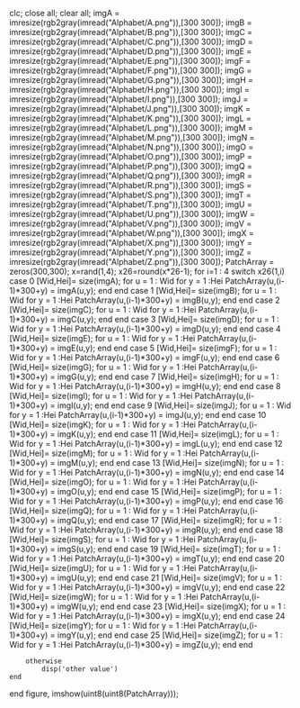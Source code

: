 clc;
close all;
clear all;
imgA = imresize(rgb2gray(imread("Alphabet/A.png")),[300 300]);
imgB = imresize(rgb2gray(imread("Alphabet/B.png")),[300 300]);
imgC = imresize(rgb2gray(imread("Alphabet/C.png")),[300 300]);
imgD = imresize(rgb2gray(imread("Alphabet/D.png")),[300 300]);
imgE = imresize(rgb2gray(imread("Alphabet/E.png")),[300 300]);
imgF = imresize(rgb2gray(imread("Alphabet/F.png")),[300 300]);
imgG = imresize(rgb2gray(imread("Alphabet/G.png")),[300 300]);
imgH = imresize(rgb2gray(imread("Alphabet/H.png")),[300 300]);
imgI = imresize(rgb2gray(imread("Alphabet/I.png")),[300 300]);
imgJ = imresize(rgb2gray(imread("Alphabet/J.png")),[300 300]);
imgK = imresize(rgb2gray(imread("Alphabet/K.png")),[300 300]);
imgL = imresize(rgb2gray(imread("Alphabet/L.png")),[300 300]);
imgM = imresize(rgb2gray(imread("Alphabet/M.png")),[300 300]);
imgN = imresize(rgb2gray(imread("Alphabet/N.png")),[300 300]);
imgO = imresize(rgb2gray(imread("Alphabet/O.png")),[300 300]);
imgP = imresize(rgb2gray(imread("Alphabet/P.png")),[300 300]);
imgQ = imresize(rgb2gray(imread("Alphabet/Q.png")),[300 300]);
imgR = imresize(rgb2gray(imread("Alphabet/R.png")),[300 300]);
imgS = imresize(rgb2gray(imread("Alphabet/S.png")),[300 300]);
imgT = imresize(rgb2gray(imread("Alphabet/T.png")),[300 300]);
imgU = imresize(rgb2gray(imread("Alphabet/U.png")),[300 300]);
imgW = imresize(rgb2gray(imread("Alphabet/V.png")),[300 300]);
imgV = imresize(rgb2gray(imread("Alphabet/W.png")),[300 300]);
imgX = imresize(rgb2gray(imread("Alphabet/X.png")),[300 300]);
imgY = imresize(rgb2gray(imread("Alphabet/Y.png")),[300 300]);
imgZ = imresize(rgb2gray(imread("Alphabet/Z.png")),[300 300]);
PatchArray = zeros(300,300);
x=rand(1,4);
x26=round(x*26-1);
for i=1 : 4 
    switch x26(1,i)
        case 0 
        [Wid,Hei]= size(imgA);
            for u = 1 : Wid
                for y = 1 :Hei
                    PatchArray(u,(i-1)*300+y) = imgA(u,y);
                end
            end
        case 1
        [Wid,Hei]= size(imgB);
            for u = 1 : Wid
                for y = 1 :Hei
                    PatchArray(u,(i-1)*300+y) = imgB(u,y);
                end
            end
        case 2
        [Wid,Hei]= size(imgC);
            for u = 1 : Wid
                for y = 1 :Hei
                    PatchArray(u,(i-1)*300+y) = imgC(u,y);
                end
            end
        case 3
        [Wid,Hei]= size(imgD);
            for u = 1 : Wid
                for y = 1 :Hei
                    PatchArray(u,(i-1)*300+y) = imgD(u,y);
                end
            end
        case 4
        [Wid,Hei]= size(imgE);
            for u = 1 : Wid
                for y = 1 :Hei
                    PatchArray(u,(i-1)*300+y) = imgE(u,y);
                end
            end
        case 5
        [Wid,Hei]= size(imgF);
            for u = 1 : Wid
                for y = 1 :Hei
                    PatchArray(u,(i-1)*300+y) = imgF(u,y);
                end
            end
        case 6
        [Wid,Hei]= size(imgG);
            for u = 1 : Wid
                for y = 1 :Hei
                    PatchArray(u,(i-1)*300+y) = imgG(u,y);
                end
            end
        case 7
        [Wid,Hei]= size(imgH);
            for u = 1 : Wid
                for y = 1 :Hei
                    PatchArray(u,(i-1)*300+y) = imgH(u,y);
                end
            end
        case 8
        [Wid,Hei]= size(imgI);
            for u = 1 : Wid
                for y = 1 :Hei
                    PatchArray(u,(i-1)*300+y) = imgI(u,y);
                end
            end
        case 9
        [Wid,Hei]= size(imgJ);
            for u = 1 : Wid
                for y = 1 :Hei
                    PatchArray(u,(i-1)*300+y) = imgJ(u,y);
                end
            end
        case 10
        [Wid,Hei]= size(imgK);
            for u = 1 : Wid
                for y = 1 :Hei
                    PatchArray(u,(i-1)*300+y) = imgK(u,y);
                end
            end
        case 11
        [Wid,Hei]= size(imgL);
            for u = 1 : Wid
                for y = 1 :Hei
                    PatchArray(u,(i-1)*300+y) = imgL(u,y);
                end
            end
        case 12
        [Wid,Hei]= size(imgM);
            for u = 1 : Wid
                for y = 1 :Hei
                    PatchArray(u,(i-1)*300+y) = imgM(u,y);
                end
            end
        case 13
        [Wid,Hei]= size(imgN);
            for u = 1 : Wid
                for y = 1 :Hei
                    PatchArray(u,(i-1)*300+y) = imgN(u,y);
                end
            end
        case 14
        [Wid,Hei]= size(imgO);
            for u = 1 : Wid
                for y = 1 :Hei
                    PatchArray(u,(i-1)*300+y) = imgO(u,y);
                end
            end
        case 15
        [Wid,Hei]= size(imgP);
            for u = 1 : Wid
                for y = 1 :Hei
                    PatchArray(u,(i-1)*300+y) = imgP(u,y);
                end
            end
        case 16
        [Wid,Hei]= size(imgQ);
            for u = 1 : Wid
                for y = 1 :Hei
                    PatchArray(u,(i-1)*300+y) = imgQ(u,y);
                end
            end
        case 17
        [Wid,Hei]= size(imgR);
            for u = 1 : Wid
                for y = 1 :Hei
                    PatchArray(u,(i-1)*300+y) = imgR(u,y);
                end
            end
        case 18
        [Wid,Hei]= size(imgS);
            for u = 1 : Wid
                for y = 1 :Hei
                    PatchArray(u,(i-1)*300+y) = imgS(u,y);
                end
            end
        case 19
        [Wid,Hei]= size(imgT);
            for u = 1 : Wid
                for y = 1 :Hei
                    PatchArray(u,(i-1)*300+y) = imgT(u,y);
                end
            end
        case 20
        [Wid,Hei]= size(imgU);
            for u = 1 : Wid
                for y = 1 :Hei
                    PatchArray(u,(i-1)*300+y) = imgU(u,y);
                end
            end
        case 21
        [Wid,Hei]= size(imgV);
            for u = 1 : Wid
                for y = 1 :Hei
                    PatchArray(u,(i-1)*300+y) = imgV(u,y);
                end
            end
        case 22
        [Wid,Hei]= size(imgW);
            for u = 1 : Wid
                for y = 1 :Hei
                    PatchArray(u,(i-1)*300+y) = imgW(u,y);
                end
            end
        case 23
        [Wid,Hei]= size(imgX);
            for u = 1 : Wid
                for y = 1 :Hei
                    PatchArray(u,(i-1)*300+y) = imgX(u,y);
                end
            end
        case 24
        [Wid,Hei]= size(imgY);
            for u = 1 : Wid
                for y = 1 :Hei
                    PatchArray(u,(i-1)*300+y) = imgY(u,y);
                end
            end
        case 25
        [Wid,Hei]= size(imgZ);
            for u = 1 : Wid
                for y = 1 :Hei
                    PatchArray(u,(i-1)*300+y) = imgZ(u,y);
                end
            end

        
        
         
        otherwise
            disp('other value')
    end
end
figure,
imshow(uint8(uint8(PatchArray)));


